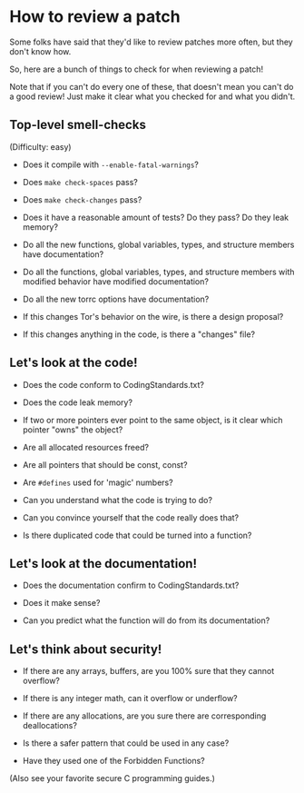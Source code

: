 How to review a patch
=====================

Some folks have said that they'd like to review patches more often, but they
don't know how.

So, here are a bunch of things to check for when reviewing a patch!

Note that if you can't do every one of these, that doesn't mean you can't do
a good review!  Just make it clear what you checked for and what you didn't.


Top-level smell-checks
----------------------

(Difficulty: easy)

- Does it compile with `--enable-fatal-warnings`?

- Does `make check-spaces` pass?

- Does `make check-changes` pass?

- Does it have a reasonable amount of tests?  Do they pass?  Do they leak
  memory?

- Do all the new functions, global variables, types, and structure members have
 documentation?

- Do all the functions, global variables, types, and structure members with
  modified behavior have modified documentation?

- Do all the new torrc options have documentation?

- If this changes Tor's behavior on the wire, is there a design proposal?

- If this changes anything in the code, is there a "changes" file?


Let's look at the code!
-----------------------

- Does the code conform to CodingStandards.txt?

- Does the code leak memory?

- If two or more pointers ever point to the same object, is it clear which
  pointer "owns" the object?

- Are all allocated resources freed?

- Are all pointers that should be const, const?

- Are `#defines` used for 'magic' numbers?

- Can you understand what the code is trying to do?

- Can you convince yourself that the code really does that?

- Is there duplicated code that could be turned into a function?


Let's look at the documentation!
--------------------------------

- Does the documentation confirm to CodingStandards.txt?

- Does it make sense?

- Can you predict what the function will do from its documentation?


Let's think about security!
---------------------------

- If there are any arrays, buffers, are you 100% sure that they cannot
  overflow?

- If there is any integer math, can it overflow or underflow?

- If there are any allocations, are you sure there are corresponding
  deallocations?

- Is there a safer pattern that could be used in any case?

- Have they used one of the Forbidden Functions?

(Also see your favorite secure C programming guides.)
